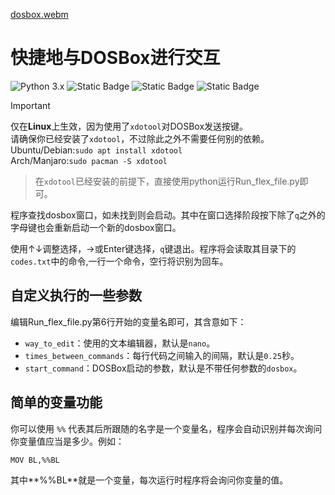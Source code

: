 [dosbox.webm](https://github.com/Menghuan1918/Useful-Tools/assets/122662527/7cdc7708-ef20-47a6-ab07-affb3bbc7054)

# 快捷地与DOSBox进行交互
![Python 3.x](https://img.shields.io/badge/Python-3.X-blue) ![Static Badge](https://img.shields.io/badge/%E4%B8%8D%E9%9C%80%E8%A6%81%E5%A4%96%E9%83%A8%E5%BA%93-green) ![Static Badge](https://img.shields.io/badge/Linux-%E5%8F%AF%E7%94%A8-green) ![Static Badge](https://img.shields.io/badge/Windows-%E4%B8%8D%E5%8F%AF%E7%94%A8-red)


> [!IMPORTANT]
> 仅在**Linux**上生效，因为使用了`xdotool`对DOSBox发送按键。  
> 请确保你已经安装了`xdotool`，不过除此之外不需要任何别的依赖。  
> Ubuntu/Debian:`sudo apt install xdotool`  
> Arch/Manjaro:`sudo pacman -S xdotool`

> 在`xdotool`已经安装的前提下，直接使用python运行Run_flex_file.py即可。

程序查找dosbox窗口，如未找到则会启动。其中在窗口选择阶段按下除了`q`之外的字母键也会重新启动一个新的dosbox窗口。

使用↑↓调整选择，→或Enter键选择，`q`键退出。程序将会读取其目录下的`codes.txt`中的命令,一行一个命令，空行将识别为回车。

## 自定义执行的一些参数
编辑Run_flex_file.py第6行开始的变量名即可，其含意如下：

- `way_to_edit`：使用的文本编辑器，默认是`nano`。
- `times_between_commands`：每行代码之间输入的间隔，默认是`0.25`秒。
- `start_command`：DOSBox启动的参数，默认是不带任何参数的`dosbox`。

## 简单的变量功能
你可以使用 `%%` 代表其后所跟随的名字是一个变量名，程序会自动识别并每次询问你变量值应当是多少。例如：

```txt
MOV BL,%%BL
```

其中**%%BL**就是一个变量，每次运行时程序将会询问你变量的值。